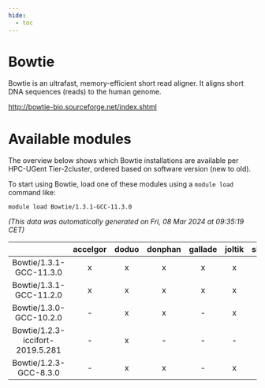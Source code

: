 ```yaml
---
hide:
  - toc
---
```


Bowtie
======


Bowtie is an ultrafast, memory-efficient short read aligner. It aligns short DNA sequences (reads) to the human genome.

http://bowtie-bio.sourceforge.net/index.shtml
# Available modules


The overview below shows which Bowtie installations are available per HPC-UGent Tier-2cluster, ordered based on software version (new to old).

To start using Bowtie, load one of these modules using a `module load` command like:

```shell
module load Bowtie/1.3.1-GCC-11.3.0
```

*(This data was automatically generated on Fri, 08 Mar 2024 at 09:35:19 CET)*  

| |accelgor|doduo|donphan|gallade|joltik|skitty|
| :---: | :---: | :---: | :---: | :---: | :---: | :---: |
|Bowtie/1.3.1-GCC-11.3.0|x|x|x|x|x|x|
|Bowtie/1.3.1-GCC-11.2.0|x|x|x|x|x|x|
|Bowtie/1.3.0-GCC-10.2.0|-|x|x|-|x|-|
|Bowtie/1.2.3-iccifort-2019.5.281|-|x|-|-|-|-|
|Bowtie/1.2.3-GCC-8.3.0|-|x|x|-|x|x|

